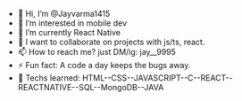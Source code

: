 - 👋 Hi, I’m @Jayvarma1415
- 👀 I’m interested in mobile dev
- 🌱 I’m currently React Native
- 💞️ I want to collaborate on projects with js/ts, react.
- 📫 How to reach me? just DM/ig: jay__9995
- ⚡ Fun fact: A code a day keeps the bugs away.
- 🦾 Techs learned: HTML--CSS--JAVASCRIPT--C--REACT--REACTNATIVE--SQL--MongoDB--JAVA

<!---
Jayvarma1415/Jayvarma1415 is a ✨ special ✨ repository because its `README.md` (this file) appears on your GitHub profile.
You can click the Preview link to take a look at your changes.
--->
